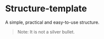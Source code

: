 # Structure-template

A simple, practical and easy-to-use structure.

> Note: It is not a silver bullet.